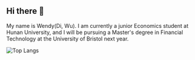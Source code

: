 ## Hi there 👋
My name is Wendy(Di, Wu). I am currently a junior Economics student at Hunan University, and I will be pursuing a Master's degree in Financial Technology at the University of Bristol next year.
<!--
**WendyWu0705/WendyWu0705** is a ✨ _special_ ✨ repository because its `README.md` (this file) appears on your GitHub profile.
--
Here are some ideas to get you started:

- 🔭 I’m currently working on ...
- 🌱 I’m currently learning ...
- 👯 I’m looking to collaborate on ...
- 🤔 I’m looking for help with ...
- 💬 Ask me about ...
- 📫 How to reach me: ...
- 😄 Pronouns: ...
- ⚡ Fun fact: ...
-->
![Top Langs](https://github-readme-stats.vercel.app/api/top-langs/?username=WendyWu0705)
